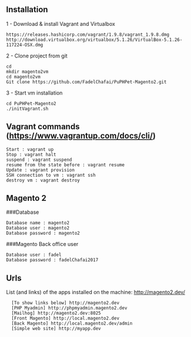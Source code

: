 ## Installation 


1 - Download & install Vagrant and Virtualbox

```
https://releases.hashicorp.com/vagrant/1.9.8/vagrant_1.9.8.dmg
http://download.virtualbox.org/virtualbox/5.1.26/VirtualBox-5.1.26-117224-OSX.dmg
```

2 - Clone project from git

```Shell
cd
mkdir magento2vm 
cd magento2vm
Git clone https://github.com/FadelChafai/PuPHPet-Magento2.git
```

3 - Start vm installation 
 
```Shell
cd PuPHPet-Magento2
./initVagrant.sh
```

## Vagrant commands (https://www.vagrantup.com/docs/cli/)
```Shell
Start : vagrant up
Stop : vagrant halt
suspend : vagrant suspend
resume from the state before : vagrant resume
Update : vagrant provision
SSH connection to vm : vagrant ssh
destroy vm : vagrant destroy
```
## Magento 2

###Database
```
Database name : magento2
Database user : magento2
Database password : magento2
```
###Magento Back office user
```
Database user : fadel
Database password : fadelChafai2017
```

## Urls

List (and links) of the apps installed on the machine: http://magento2.dev/
```
  [To show links below] http://magento2.dev
  [PHP Myadmin] http://phpmyadmin.magento2.dev
  [Mailhog] http://magento2.dev:8025
  [Front Magento] http://local.magento2.dev
  [Back Magento] http://local.magento2.dev/admin
  [Simple web site] http://myapp.dev
``` 